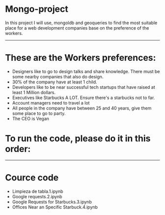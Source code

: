 # Mongo-project
In this project I will use, mongoldb and geoqueries to find the most suitable place for a web development companies base on the preference of the workers. 
***

# These are the Workers preferences:

-  Designers like to go to design talks and share knowledge. There must be some nearby companies that also do design.
- 30% of the company have at least 1 child.
- Developers like to be near successful tech startups that have raised at least 1 Million dollars.
- Executives like Starbucks A LOT. Ensure there's a starbucks not to far.
- Account managers need to travel a lot
- All people in the company have between 25 and 40 years, give them some place to go to party.
- The CEO is Vegan

# To run the code, please do it in this order:

***

# Cource code

- Limpieza de tabla.1.ipynb
- Google requests.2.ipynb
- Google Requests for Starbucks.3.ipynb
- Offices Near an Specific Starbuck.4.ipynb
